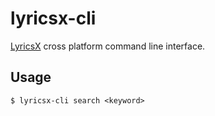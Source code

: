 # lyricsx-cli

[LyricsX](https://github.com/ddddxxx/LyricsX) cross platform command line interface.

## Usage

```
$ lyricsx-cli search <keyword>
```